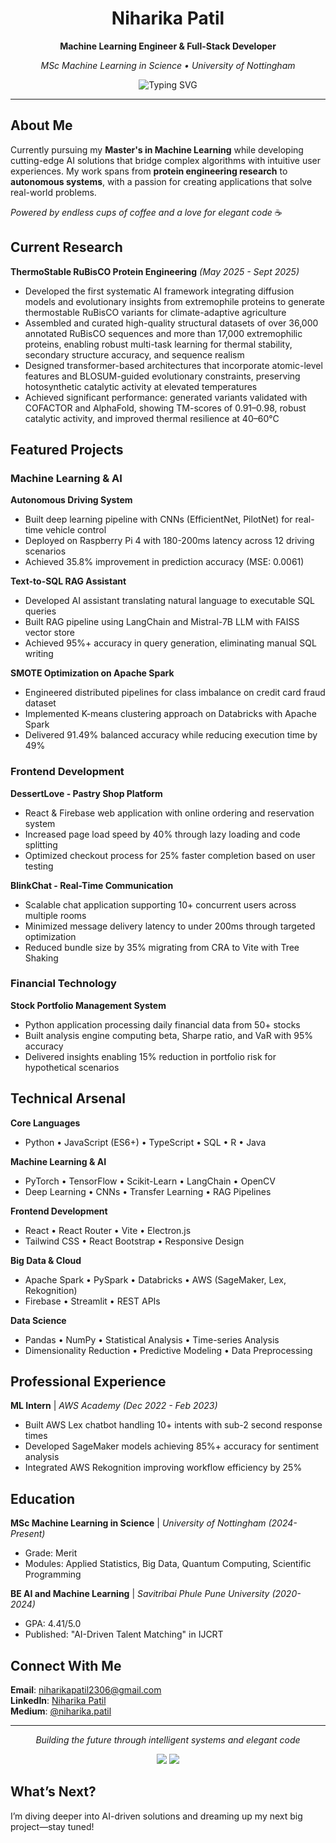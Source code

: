 <!--
**niharikapatil2306/niharikapatil2306** is a ✨ _special_ ✨ repository because its `README.md` (this file) appears on your GitHub profile.

Here are some ideas to get you started:

- 🔭 I’m currently working on ...
- 🌱 I’m currently learning ...
- 👯 I’m looking to collaborate on ...
- 🤔 I’m looking for help with ...
- 💬 Ask me about ...
- 📫 How to reach me: ...
- 😄 Pronouns: ...
- ⚡ Fun fact: ...
-->

<!--
# Hii, I’m Niharika Patil! 👋

I’m a **Machine Learning enthusiast** and a **full-stack developer** pursuing an MSc in Machine Learning in Science at the University of Nottingham, UK. I love crafting **interactive, user-friendly applications**. My passion lies at the intersection of code, AI, and great user experiences.

## 🔧 What I Work With
- **Languages**: JavaScript (ES6+), Python, Java, HTML/CSS
- **Frameworks & Tools**: React, React Router, Electron.js, Vite, TensorFlow, PyTorch, Scikit-Learn
- **Styling**: Tailwind CSS, React Bootstrap
- **Backend**: Firebase (Authentication, Firestore), AWS (SageMaker, Rekognition, Lex)
- **Dev Essentials**: Node.js, npm/yarn, Git

## 📝 Blog Snippets 🖋️
I scribble about tech sometimes! Check out:  
- *Statistics Part 1 — Variables* 📊: Breaking down ML basics.  
- *React-Django QuickStart* ⚛️: Tips on TailwindCSS, React-Bootstrap, and more!

## Fun Fact
I built a pastry shop website partly because I’m obsessed with desserts—coding and sweets are my ultimate duo!

## Let’s Connect
[niharikapatil2306@gmail.com](mailto:niharikapatil2306@gmail.com)
-->

<div align="center">
  
# Niharika Patil
  
**Machine Learning Engineer & Full-Stack Developer**
  
*MSc Machine Learning in Science • University of Nottingham*

<img src="https://readme-typing-svg.herokuapp.com?font=Fira+Code&size=18&duration=5000&pause=1000&color=ffc0cb&center=true&vCenter=true&width=500&lines=Building+intelligent+applications;Crafting+seamless+user+experiences;Exploring+AI-driven+solutions" alt="Typing SVG" />



</div>

---

## About Me

Currently pursuing my **Master's in Machine Learning** while developing cutting-edge AI solutions that bridge complex algorithms with intuitive user experiences. My work spans from **protein engineering research** to **autonomous systems**, with a passion for creating applications that solve real-world problems.

*Powered by endless cups of coffee and a love for elegant code* ☕

## Current Research

**ThermoStable RuBisCO Protein Engineering** *(May 2025 - Sept 2025)*
- Developed the first systematic AI framework integrating diffusion models and evolutionary insights from extremophile proteins to generate thermostable RuBisCO variants for climate-adaptive agriculture
- Assembled and curated high-quality structural datasets of over 36,000 annotated RuBisCO sequences and more than 17,000 extremophilic proteins, enabling robust multi-task learning for thermal stability, secondary structure accuracy, and sequence realism
- Designed transformer-based architectures that incorporate atomic-level features and BLOSUM-guided evolutionary constraints, preserving hotosynthetic catalytic activity at elevated temperatures
- Achieved significant performance: generated variants validated with COFACTOR and AlphaFold, showing TM-scores of 0.91–0.98, robust catalytic activity, and improved thermal resilience at 40–60°C
## Featured Projects

### Machine Learning & AI
**Autonomous Driving System**
- Built deep learning pipeline with CNNs (EfficientNet, PilotNet) for real-time vehicle control
- Deployed on Raspberry Pi 4 with 180-200ms latency across 12 driving scenarios
- Achieved 35.8% improvement in prediction accuracy (MSE: 0.0061)

**Text-to-SQL RAG Assistant**
- Developed AI assistant translating natural language to executable SQL queries
- Built RAG pipeline using LangChain and Mistral-7B LLM with FAISS vector store
- Achieved 95%+ accuracy in query generation, eliminating manual SQL writing

**SMOTE Optimization on Apache Spark**
- Engineered distributed pipelines for class imbalance on credit card fraud dataset
- Implemented K-means clustering approach on Databricks with Apache Spark
- Delivered 91.49% balanced accuracy while reducing execution time by 49%

### Frontend Development
**DessertLove - Pastry Shop Platform**
- React & Firebase web application with online ordering and reservation system
- Increased page load speed by 40% through lazy loading and code splitting
- Optimized checkout process for 25% faster completion based on user testing

**BlinkChat - Real-Time Communication**
- Scalable chat application supporting 10+ concurrent users across multiple rooms
- Minimized message delivery latency to under 200ms through targeted optimization
- Reduced bundle size by 35% migrating from CRA to Vite with Tree Shaking

### Financial Technology
**Stock Portfolio Management System**
- Python application processing daily financial data from 50+ stocks
- Built analysis engine computing beta, Sharpe ratio, and VaR with 95% accuracy
- Delivered insights enabling 15% reduction in portfolio risk for hypothetical scenarios

## Technical Arsenal

**Core Languages**
- Python • JavaScript (ES6+) • TypeScript • SQL • R • Java

**Machine Learning & AI**
- PyTorch • TensorFlow • Scikit-Learn • LangChain • OpenCV
- Deep Learning • CNNs • Transfer Learning • RAG Pipelines

**Frontend Development**
- React • React Router • Vite • Electron.js
- Tailwind CSS • React Bootstrap • Responsive Design

**Big Data & Cloud**
- Apache Spark • PySpark • Databricks • AWS (SageMaker, Lex, Rekognition)
- Firebase • Streamlit • REST APIs

**Data Science**
- Pandas • NumPy • Statistical Analysis • Time-series Analysis
- Dimensionality Reduction • Predictive Modeling • Data Preprocessing

## Professional Experience

**ML Intern** | *AWS Academy* *(Dec 2022 - Feb 2023)*
- Built AWS Lex chatbot handling 10+ intents with sub-2 second response times
- Developed SageMaker models achieving 85%+ accuracy for sentiment analysis
- Integrated AWS Rekognition improving workflow efficiency by 25%

## Education

**MSc Machine Learning in Science** | *University of Nottingham* *(2024-Present)*
- Grade: Merit
- Modules: Applied Statistics, Big Data, Quantum Computing, Scientific Programming

**BE AI and Machine Learning** | *Savitribai Phule Pune University* *(2020-2024)*
- GPA: 4.41/5.0
- Published: "AI-Driven Talent Matching" in IJCRT

## Connect With Me

**Email**: niharikapatil2306@gmail.com  
**LinkedIn**: [Niharika Patil](https://linkedin.com/in/niharika-patil-45aa13323)  
**Medium**: [@niharika.patil](https://medium.com/@niharika.patil)

---

<div align="center">

*Building the future through intelligent systems and elegant code*

<img src="https://github-readme-stats.vercel.app/api?username=niharikapatil2306&show_icons=true&theme=material-palenight&hide_border=true&bg_color=0d1117&title_color=ffc0cb&icon_color=ffc0cb&text_color=ffffff" />

<img src="https://github-readme-stats.vercel.app/api/top-langs/?username=niharikapatil2306&layout=compact&theme=material-palenight&hide_border=true&bg_color=0d1117&title_color=ffc0cb&text_color=ffffff" />

</div>


## What’s Next?
I’m diving deeper into AI-driven solutions and dreaming up my next big project—stay tuned!

